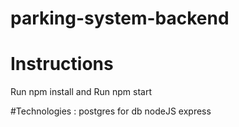 
# parking-system-backend





# Instructions

Run npm install and 
Run npm start


#Technologies : 
postgres for db
nodeJS express 
               
               
